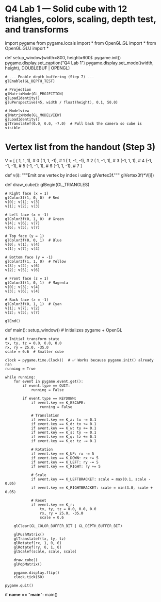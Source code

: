 # Q4 Lab 1 — Solid cube with 12 triangles, colors, scaling, depth test, and transforms
import pygame
from pygame.locals import *
from OpenGL.GL import *
from OpenGL.GLU import *

def setup_window(width=800, height=600):
    pygame.init()
    pygame.display.set_caption("Q4 Lab 1")
    pygame.display.set_mode((width, height), DOUBLEBUF | OPENGL)

    # --- Enable depth buffering (Step 7) ---
    glEnable(GL_DEPTH_TEST)

    # Projection
    glMatrixMode(GL_PROJECTION)
    glLoadIdentity()
    gluPerspective(45, width / float(height), 0.1, 50.0)

    # Modelview
    glMatrixMode(GL_MODELVIEW)
    glLoadIdentity()
    glTranslatef(0.0, 0.0, -7.0)  # Pull back the camera so cube is visible


# Vertex list from the handout (Step 3)
V = [
    ( 1,  1,  1),  # 0
    ( 1,  1, -1),  # 1
    ( 1, -1, -1),  # 2
    ( 1, -1,  1),  # 3
    (-1,  1,  1),  # 4
    (-1, -1, -1),  # 5
    (-1, -1,  1),  # 6
    (-1,  1, -1),  # 7
]

def v(i):
    """Emit one vertex by index i using glVertex3f."""
    glVertex3f(*V[i])

def draw_cube():
    glBegin(GL_TRIANGLES)

    # Right face (x = 1)
    glColor3f(1, 0, 0)  # Red
    v(0); v(1); v(3)
    v(1); v(2); v(3)

    # Left face (x = -1)
    glColor3f(0, 1, 0)  # Green
    v(4); v(6); v(7)
    v(6); v(5); v(7)

    # Top face (y = 1)
    glColor3f(0, 0, 1)  # Blue
    v(0); v(1); v(4)
    v(1); v(7); v(4)

    # Bottom face (y = -1)
    glColor3f(1, 1, 0)  # Yellow
    v(3); v(2); v(6)
    v(2); v(5); v(6)

    # Front face (z = 1)
    glColor3f(1, 0, 1)  # Magenta
    v(0); v(3); v(4)
    v(3); v(6); v(4)

    # Back face (z = -1)
    glColor3f(0, 1, 1)  # Cyan
    v(1); v(7); v(2)
    v(2); v(5); v(7)

    glEnd()


def main():
    setup_window()  # Initializes pygame + OpenGL

    # Initial transform state
    tx, ty, tz = 0.0, 0.0, 0.0
    rx, ry = 25.0, -35.0
    scale = 0.6  # Smaller cube

    clock = pygame.time.Clock()  # ✅ Works because pygame.init() already ran
    running = True

    while running:
        for event in pygame.event.get():
            if event.type == QUIT:
                running = False

            if event.type == KEYDOWN:
                if event.key == K_ESCAPE:
                    running = False

                # Translation
                if event.key == K_a: tx -= 0.1
                if event.key == K_d: tx += 0.1
                if event.key == K_w: ty += 0.1
                if event.key == K_s: ty -= 0.1
                if event.key == K_q: tz += 0.1
                if event.key == K_e: tz -= 0.1

                # Rotation
                if event.key == K_UP: rx -= 5
                if event.key == K_DOWN: rx += 5
                if event.key == K_LEFT: ry -= 5
                if event.key == K_RIGHT: ry += 5

                # Scale
                if event.key == K_LEFTBRACKET: scale = max(0.1, scale - 0.05)
                if event.key == K_RIGHTBRACKET: scale = min(3.0, scale + 0.05)

                # Reset
                if event.key == K_r:
                    tx, ty, tz = 0.0, 0.0, 0.0
                    rx, ry = 25.0, -35.0
                    scale = 0.6

        glClear(GL_COLOR_BUFFER_BIT | GL_DEPTH_BUFFER_BIT)

        glPushMatrix()
        glTranslatef(tx, ty, tz)
        glRotatef(rx, 1, 0, 0)
        glRotatef(ry, 0, 1, 0)
        glScalef(scale, scale, scale)

        draw_cube()
        glPopMatrix()

        pygame.display.flip()
        clock.tick(60)

    pygame.quit()


if __name__ == "__main__":
    main()

